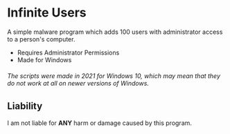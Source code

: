 # Infinite Users
A simple malware program which adds 100 users with administrator access to a person's computer.

- Requires Administrator Permissions
- Made for Windows

###### The scripts were made in 2021 for Windows 10, which may mean that they do not work at all on newer versions of Windows.

## Liability
I am not liable for **ANY** harm or damage caused by this program.
